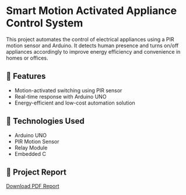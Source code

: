 # Smart Motion Activated Appliance Control System

This project automates the control of electrical appliances using a PIR motion sensor and Arduino. It detects human presence and turns on/off appliances accordingly to improve energy efficiency and convenience in homes or offices.

## 🔧 Features
- Motion-activated switching using PIR sensor
- Real-time response with Arduino UNO
- Energy-efficient and low-cost automation solution

## 🧪 Technologies Used
- Arduino UNO
- PIR Motion Sensor
- Relay Module
- Embedded C

## 📄 Project Report
[Download PDF Report](./Project_Report.pdf)

